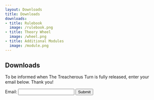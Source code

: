 ```yaml
---
layout: Downloads
title: Downloads
downloads:
- title: Rulebook
  image: /rulebook.png
- title: Theory Wheel
  image: /wheel.png
- title: Additional Modules
  image: /module.png
---
```


<h2 class="highlighter-pink active">Downloads</h2>

To be informed when The Treacherous Turn is fully released, enter your email below. Thank you!

<form action="https://getform.io/f/53f88eb0-0b7d-478f-a276-472ae8e79d1d" method="POST">
  <label>Email: </label>
  <input type="email" name="email" required>
  <button type="submit">Submit</button>
</form>